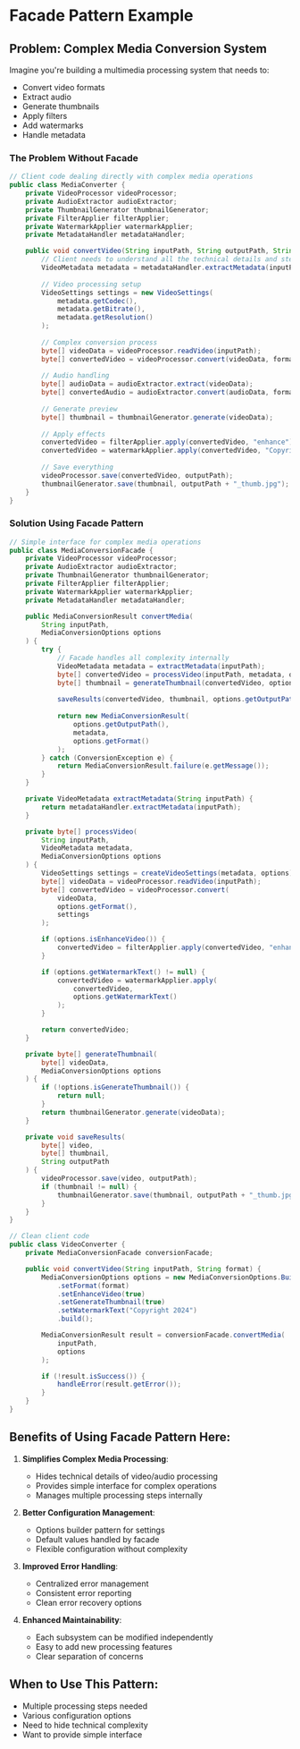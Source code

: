 # Facade Pattern Example

## Problem: Complex Media Conversion System

Imagine you're building a multimedia processing system that needs to:
- Convert video formats
- Extract audio
- Generate thumbnails
- Apply filters
- Add watermarks
- Handle metadata

### The Problem Without Facade

```java
// Client code dealing directly with complex media operations
public class MediaConverter {
    private VideoProcessor videoProcessor;
    private AudioExtractor audioExtractor;
    private ThumbnailGenerator thumbnailGenerator;
    private FilterApplier filterApplier;
    private WatermarkApplier watermarkApplier;
    private MetadataHandler metadataHandler;

    public void convertVideo(String inputPath, String outputPath, String format) {
        // Client needs to understand all the technical details and steps
        VideoMetadata metadata = metadataHandler.extractMetadata(inputPath);
        
        // Video processing setup
        VideoSettings settings = new VideoSettings(
            metadata.getCodec(),
            metadata.getBitrate(),
            metadata.getResolution()
        );
        
        // Complex conversion process
        byte[] videoData = videoProcessor.readVideo(inputPath);
        byte[] convertedVideo = videoProcessor.convert(videoData, format, settings);
        
        // Audio handling
        byte[] audioData = audioExtractor.extract(videoData);
        byte[] convertedAudio = audioExtractor.convert(audioData, format);
        
        // Generate preview
        byte[] thumbnail = thumbnailGenerator.generate(videoData);
        
        // Apply effects
        convertedVideo = filterApplier.apply(convertedVideo, "enhance");
        convertedVideo = watermarkApplier.apply(convertedVideo, "Copyright 2024");
        
        // Save everything
        videoProcessor.save(convertedVideo, outputPath);
        thumbnailGenerator.save(thumbnail, outputPath + "_thumb.jpg");
    }
}
```

### Solution Using Facade Pattern

```java
// Simple interface for complex media operations
public class MediaConversionFacade {
    private VideoProcessor videoProcessor;
    private AudioExtractor audioExtractor;
    private ThumbnailGenerator thumbnailGenerator;
    private FilterApplier filterApplier;
    private WatermarkApplier watermarkApplier;
    private MetadataHandler metadataHandler;

    public MediaConversionResult convertMedia(
        String inputPath, 
        MediaConversionOptions options
    ) {
        try {
            // Facade handles all complexity internally
            VideoMetadata metadata = extractMetadata(inputPath);
            byte[] convertedVideo = processVideo(inputPath, metadata, options);
            byte[] thumbnail = generateThumbnail(convertedVideo, options);
            
            saveResults(convertedVideo, thumbnail, options.getOutputPath());
            
            return new MediaConversionResult(
                options.getOutputPath(),
                metadata,
                options.getFormat()
            );
        } catch (ConversionException e) {
            return MediaConversionResult.failure(e.getMessage());
        }
    }

    private VideoMetadata extractMetadata(String inputPath) {
        return metadataHandler.extractMetadata(inputPath);
    }

    private byte[] processVideo(
        String inputPath, 
        VideoMetadata metadata,
        MediaConversionOptions options
    ) {
        VideoSettings settings = createVideoSettings(metadata, options);
        byte[] videoData = videoProcessor.readVideo(inputPath);
        byte[] convertedVideo = videoProcessor.convert(
            videoData, 
            options.getFormat(), 
            settings
        );

        if (options.isEnhanceVideo()) {
            convertedVideo = filterApplier.apply(convertedVideo, "enhance");
        }

        if (options.getWatermarkText() != null) {
            convertedVideo = watermarkApplier.apply(
                convertedVideo, 
                options.getWatermarkText()
            );
        }

        return convertedVideo;
    }

    private byte[] generateThumbnail(
        byte[] videoData, 
        MediaConversionOptions options
    ) {
        if (!options.isGenerateThumbnail()) {
            return null;
        }
        return thumbnailGenerator.generate(videoData);
    }

    private void saveResults(
        byte[] video, 
        byte[] thumbnail, 
        String outputPath
    ) {
        videoProcessor.save(video, outputPath);
        if (thumbnail != null) {
            thumbnailGenerator.save(thumbnail, outputPath + "_thumb.jpg");
        }
    }
}

// Clean client code
public class VideoConverter {
    private MediaConversionFacade conversionFacade;

    public void convertVideo(String inputPath, String format) {
        MediaConversionOptions options = new MediaConversionOptions.Builder()
            .setFormat(format)
            .setEnhanceVideo(true)
            .setGenerateThumbnail(true)
            .setWatermarkText("Copyright 2024")
            .build();

        MediaConversionResult result = conversionFacade.convertMedia(
            inputPath, 
            options
        );

        if (!result.isSuccess()) {
            handleError(result.getError());
        }
    }
}
```

## Benefits of Using Facade Pattern Here:

1. **Simplifies Complex Media Processing**:
   - Hides technical details of video/audio processing
   - Provides simple interface for complex operations
   - Manages multiple processing steps internally

2. **Better Configuration Management**:
   - Options builder pattern for settings
   - Default values handled by facade
   - Flexible configuration without complexity

3. **Improved Error Handling**:
   - Centralized error management
   - Consistent error reporting
   - Clean error recovery options

4. **Enhanced Maintainability**:
   - Each subsystem can be modified independently
   - Easy to add new processing features
   - Clear separation of concerns

## When to Use This Pattern:

- Multiple processing steps needed
- Various configuration options
- Need to hide technical complexity
- Want to provide simple interface


